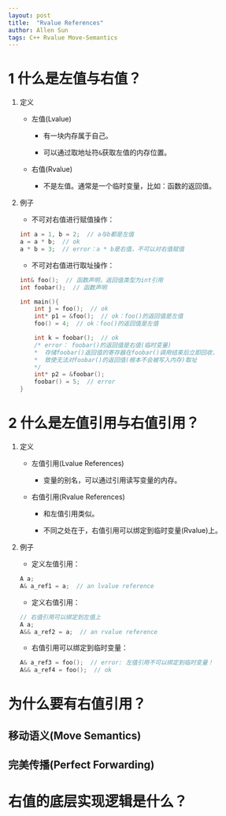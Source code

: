 ```yaml
---
layout: post
title:  "Rvalue References"
author: Allen Sun
tags: C++ Rvalue Move-Semantics
---
```


# 1 什么是左值与右值？

1. 定义

    - 左值(Lvalue)

        - 有一块内存属于自己。

        - 可以通过取地址符`&`获取左值的内存位置。

    - 右值(Rvalue)

        - 不是左值。通常是一个临时变量，比如：函数的返回值。

2. 例子

    - 不可对右值进行赋值操作：

    ```cpp
    int a = 1, b = 2;  // a与b都是左值
    a = a * b;  // ok
    a * b = 3;  // error：a * b是右值，不可以对右值赋值
    ```

    - 不可对右值进行取址操作：

    ```cpp
    int& foo();  // 函数声明，返回值类型为int引用
    int foobar();  // 函数声明

    int main(){
        int j = foo();  // ok
        int* p1 = &foo();  // ok：foo()的返回值是左值
        foo() = 4;  // ok：foo()的返回值是左值

        int k = foobar();  // ok
        /* error： foobar()的返回值是右值(临时变量)
        *  存储foobar()返回值的寄存器在foobar()调用结束后立即回收，
        *  致使无法对foobar()的返回值(根本不会被写入内存)取址
        */
        int* p2 = &foobar();
        foobar() = 5;  // error
    }
    ```

# 2 什么是左值引用与右值引用？

1. 定义

    - 左值引用(Lvalue References)

        - 变量的别名，可以通过引用读写变量的内存。

    - 右值引用(Rvalue References)

        - 和左值引用类似。

        - 不同之处在于，右值引用可以绑定到临时变量(Rvalue)上。

2. 例子

    - 定义左值引用：

    ```cpp
    A a;
    A& a_ref1 = a;  // an lvalue reference
    ```

    - 定义右值引用：

    ```cpp
    // 右值引用可以绑定到左值上
    A a;
    A&& a_ref2 = a;  // an rvalue reference
    ```

    - 右值引用可以绑定到临时变量：

    ```cpp
    A& a_ref3 = foo();  // error: 左值引用不可以绑定到临时变量！
    A&& a_ref4 = foo();  // ok
    ```

# 为什么要有右值引用？

## 移动语义(Move Semantics)

## 完美传播(Perfect Forwarding)

# 右值的底层实现逻辑是什么？